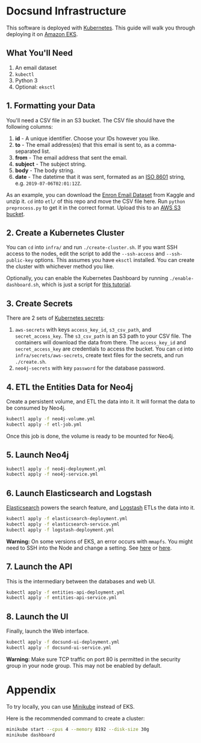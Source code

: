 # Docsund Infrastructure

This software is deployed with [Kubernetes](https://kubernetes.io/).
This guide will walk you through deploying it on [Amazon EKS](https://aws.amazon.com/eks/).

## What You'll Need

1. An email dataset
1. `kubectl`
1. Python 3
1. Optional: `eksctl`

## 1. Formatting your Data

You'll need a CSV file in an S3 bucket. The CSV file should have the following columns:

1. **id** - A unique identifier. Choose your IDs however you like.
1. **to** - The email address(es) that this email is sent to, as a comma-separated list.
1. **from** - The email address that sent the email.
1. **subject** - The subject string.
1. **body** - The body string.
1. **date** - The datetime that it was sent, formated as an [ISO 8601](https://www.google.com/search?q=iso+date+string&oq=iso+date+string&aqs=chrome..69i57j0l5.2758j1j4&sourceid=chrome&ie=UTF-8) string, e.g. `2019-07-06T02:01:12Z`.

As an example, you can download the [Enron Email Dataset](https://www.kaggle.com/wcukierski/enron-email-dataset/version/2) from Kaggle and unzip it.
`cd` into `etl/` of this repo and move the CSV file here.
Run `python preprocess.py` to get it in the correct format.
Upload this to an [AWS S3 bucket](https://aws.amazon.com/s3/).

## 2. Create a Kubernetes Cluster

You can `cd` into `infra/` and run `./create-cluster.sh`. 
If you want SSH access to the nodes, edit the script to add the `--ssh-access` and `--ssh-public-key` options.
This assumes you have `eksctl` installed.
You can create the cluster with whichever method you like.

Optionally, you can enable the Kubernetes Dashboard by running `./enable-dashboard.sh`, which is just a script for [this tutorial](https://docs.aws.amazon.com/eks/latest/userguide/dashboard-tutorial.html).


## 3. Create Secrets

There are 2 sets of [Kubernetes secrets](https://kubernetes.io/docs/concepts/configuration/secret/):

1. `aws-secrets` with keys `access_key_id`, `s3_csv_path`, and `secret_access_key`. The `s3_csv_path` is an S3 path to your CSV file. The containers will download the data from there. The `access_key_id` and `secret_access_key` are credentials to access the bucket. You can `cd` into `infra/secrets/aws-secrets`, create text files for the secrets, and run `./create.sh`.
1. `neo4j-secrets` with key `password` for the database password.

## 4. ETL the Entities Data for Neo4j

Create a persistent volume, and ETL the data into it.
It will format the data to be consumed by Neo4j.

```sh
kubectl apply -f neo4j-volume.yml
kubectl apply -f etl-job.yml
```

Once this job is done, the volume is ready to be mounted for Neo4j.

## 5. Launch Neo4j

```sh
kubectl apply -f neo4j-deployment.yml
kubectl apply -f neo4j-service.yml
```

## 6. Launch Elasticsearch and Logstash

[Elasticsearch](https://www.elastic.co/products/elasticsearch) powers the search feature, and [Logstash](https://www.elastic.co/products/logstash) ETLs the data into it.

```sh
kubectl apply -f elasticsearch-deployment.yml
kubectl apply -f elasticsearch-service.yml
kubectl apply -f logstash-deployment.yml
```

**Warning:** On some versions of EKS, an error occurs with `mmapfs`.
You might need to SSH into the Node and change a setting.
See [here](https://www.elastic.co/guide/en/elasticsearch/reference/current/vm-max-map-count.html) or
[here](https://stackoverflow.com/questions/41192680/update-max-map-count-for-elasticsearch-docker-container-mac-host).

## 7. Launch the API

This is the intermediary between the databases and web UI.

```sh
kubectl apply -f entities-api-deployment.yml
kubectl apply -f entities-api-service.yml
```

## 8. Launch the UI

Finally, launch the Web interface.

```sh
kubectl apply -f docsund-ui-deployment.yml
kubectl apply -f docsund-ui-service.yml
```

**Warning:** Make sure TCP traffic on port 80 is permitted in the security group in your node group.
This may not be enabled by default.

# Appendix

To try locally, you can use [Minikube](https://kubernetes.io/docs/setup/learning-environment/minikube/) instead of EKS.

Here is the recommended command to create a cluster:

```sh
minikube start --cpus 4 --memory 8192 --disk-size 30g
minikube dashboard
```

